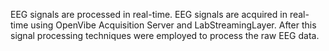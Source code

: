 EEG signals are processed in real-time. EEG signals are acquired in real-time using OpenVibe Acquisition Server and LabStreamingLayer.
After this signal processing techniques were employed to process the raw EEG data. 
